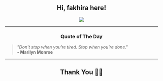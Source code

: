 <h2 align="center"> Hi, fakhira here!</h2>

<p align="center">
<a href="https://github.com/fakhiralkda" alt="github streak"><img src="https://dvst-streak.herokuapp.com/?user=fakhiralkda&theme=tokyonight&fire=DD472C"></a>
</p>

<hr>
<h3 align="center">Quote of The Day</h3>
<p align="center">
<blockquote>
<i>"Don't stop when you're tired. Stop when you're done."</i>
<br>
<b>- Marilyn Monroe</b>
</blockquote>
</p>


<hr>
<h2 align="center">Thank You 🙏🏼</h2>
